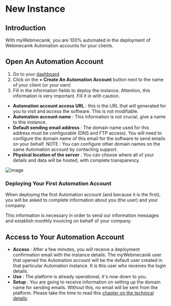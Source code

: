 # New Instance

## Introduction ##

With myWebmecanik, you are 100% automated in the deployment of Webmecanik Automation accounts for your clients.

## Open An Automation Account ##

1. Go to your [dashboard](https://my.webmecanik.com)
2. Click on the **+ Create An Automation Account** button next to the name of your client (or your own)
3. Fill in the information fields to deploy the instance. Attention, this information is very important. Fill it in with caution.
  * **Automation account access URL** : this is the URL that will generated for you to visit and access the software. This is not modifiable.
  * **Automation account name** : This information is not crucial, give a name to this instance.
  * **Default sending email address** : The domain name used for this address must be configurable (DNS and FTP access). You will need to configure the domain name of this email for the software to send emails on your behalf. NOTE : You can configure other domain names on the same Automation account by contacting support.
  * **Physical location of the server** : You can choose where all of your details and data will be hosted, with complete transparency.

![image](new-instance.png)

### Deploying Your First Automation Account ##

When deploying the first Automation account (and because it is the first), you will be asked to complete information about you (the user) and your company.

This information is necessary in order to send our information messages and establish monthly invoicing on behalf of your company.

## Access to Your Automation Account ##

* **Access** : After a few minutes, you will receive a deployment confirmation email with the instance details. The myWebmecanik user that opened the Automation account will be the default user created in that particular Automation instance. It is this user who receives the login details.
* **Use** : The platform is already operational, it's now down to you.
* **Setup** : You are going to receive information on setting up the domain name for sending emails. Without this, no email will be sent from the platform. Please take the time to read this [chapter on the technical details](instance-settings.md).
